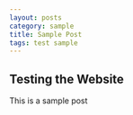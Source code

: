 ```yaml
---
layout: posts
category: sample
title: Sample Post
tags: test sample
---
```


## Testing the Website

This is a sample post